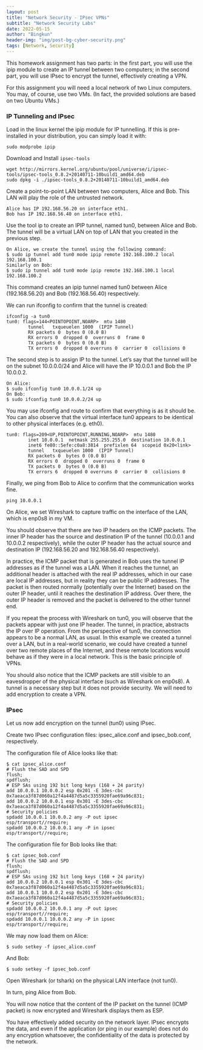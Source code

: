 ```yaml
---
layout: post
title: "Network Security - IPsec VPNs"
subtitle: "Network Security Labs"
date: 2022-05-15
author: "Bingkun"
header-img: "img/post-bg-cyber-security.png"
tags: [Network, Security]
---
```


This homework assignment has two parts: in the first part, you will use the ipip module to create an IP tunnel
between two computers; in the second part, you will use IPsec to encrypt the tunnel, effectively creating a VPN.

For this assignment you will need a local network of two Linux computers. You may, of course, use two VMs. (In
fact, the provided solutions are based on two Ubuntu VMs.)

### IP Tunneling and IPsec
Load in the linux kernel the ipip module for IP tunnelling. If this is pre-installed in your distribution, you can
simply load it with:
```
sudo modprobe ipip
```
Download and Install ``ipsec-tools``
```
wget http://mirrors.kernel.org/ubuntu/pool/universe/i/ipsec-tools/ipsec-tools_0.8.2+20140711-10build1_amd64.deb
sudo dpkg -i ./ipsec-tools_0.8.2+20140711-10build1_amd64.deb
```
Create a point-to-point LAN between two computers, Alice and Bob. This LAN will play the role of the untrusted
network.
```
Alice has IP 192.168.56.20 on interface eth1.
Bob has IP 192.168.56.40 on interface eth1.
```
Use the tool ip to create an IPIP tunnel, named tun0, between Alice and Bob.
The tunnel will be a virtual LAN on top of LAN that you created in the previous step.
```
On Alice, we create the tunnel using the following command:
$ sudo ip tunnel add tun0 mode ipip remote 192.168.100.2 local 192.168.100.1
Similarly on Bob:
$ sudo ip tunnel add tun0 mode ipip remote 192.168.100.1 local 192.168.100.2
```
This command creates an ipip tunnel named tun0 between Alice (192.168.56.20) and Bob (192.168.56.40)
respectively.

We can run ifconfig to confirm that the tunnel is created:
```
ifconfig -a tun0
tun0: flags=144<POINTOPOINT,NOARP>  mtu 1480
        tunnel   txqueuelen 1000  (IPIP Tunnel)
        RX packets 0  bytes 0 (0.0 B)
        RX errors 0  dropped 0  overruns 0  frame 0
        TX packets 0  bytes 0 (0.0 B)
        TX errors 0  dropped 0 overruns 0  carrier 0  collisions 0
```
The second step is to assign IP to the tunnel. Let’s say that the tunnel will be on the subnet 10.0.0.0/24
and Alice will have the IP 10.0.0.1 and Bob the IP 10.0.0.2.
```
On Alice:
$ sudo ifconfig tun0 10.0.0.1/24 up
On Bob:
$ sudo ifconfig tun0 10.0.0.2/24 up
```
You may use ifconfig and route to confirm that everything is as it should be. You can also observe that the
virtual interface tun0 appears to be identical to other physical interfaces (e.g. eth0).
```
tun0: flags=209<UP,POINTOPOINT,RUNNING,NOARP>  mtu 1480
        inet 10.0.0.1  netmask 255.255.255.0  destination 10.0.0.1
        inet6 fe80::5efe:c0a8:3814  prefixlen 64  scopeid 0x20<link>
        tunnel   txqueuelen 1000  (IPIP Tunnel)
        RX packets 0  bytes 0 (0.0 B)
        RX errors 0  dropped 0  overruns 0  frame 0
        TX packets 0  bytes 0 (0.0 B)
        TX errors 6  dropped 0 overruns 0  carrier 0  collisions 0
```
Finally, we ping from Bob to Alice to confirm that the communication works fine.
```
ping 10.0.0.1
```
On Alice, we set Wireshark to capture traffic on the interface of the LAN, which is enp0s8 in my VM.

You should observe that there are two IP headers on the ICMP packets. The inner IP header has the source
and destination IP of the tunnel (10.0.0.1 and 10.0.0.2 respectively), while the outer IP header has the
actual source and destination IP (192.168.56.20 and 192.168.56.40 respectively).

In practice, the ICMP packet that is generated in Bob uses the tunnel IP addresses as if the tunnel was a
LAN. When it reaches the tunnel, an additional header is attached with the real IP addresses, which in our
case are local IP addresses, but in reality they can be public IP addresses. The packet is then routed normally
(potentially over the Internet) based on the outer IP header, until it reaches the destination IP address. Over
there, the outer IP header is removed and the packet is delivered to the other tunnel end.

If you repeat the process with Wireshark on tun0, you will observe that the packets appear with just one
IP header. The tunnel, in practice, abstracts the IP over IP operation. From the perspective of tun0, the
connection appears to be a normal LAN, as usual. In this example we created a tunnel over a LAN, but in a
real-world scenario, we could have created a tunnel over two remote places of the Internet, and these remote
locations would behave as if they were in a local network. This is the basic principle of VPNs.

You should also notice that the ICMP packets are still visible to an eavesdropper of the physical interface
(such as Wireshark on enp0s8). A tunnel is a necessary step but it does not provide security. We will need to
add encryption to create a VPN.

### IPsec
Let us now add encryption on the tunnel (tun0) using IPsec.

Create two IPsec configuration files: ipsec_alice.conf and ipsec_bob.conf, respectively.

The configuration file of Alice looks like that:
```
$ cat ipsec_alice.conf
# Flush the SAD and SPD
flush;
spdflush;
# ESP SAs using 192 bit long keys (168 + 24 parity)
add 10.0.0.1 10.0.0.2 esp 0x201 -E 3des-cbc
0x7aeaca3f87d060a12f4a4487d5a5c3355920fae69a96c831;
add 10.0.0.2 10.0.0.1 esp 0x301 -E 3des-cbc
0x7aeaca3f87d060a12f4a4487d5a5c3355920fae69a96c831;
# Security policies
spdadd 10.0.0.1 10.0.0.2 any -P out ipsec
esp/transport//require;
spdadd 10.0.0.2 10.0.0.1 any -P in ipsec
esp/transport//require;
```
The configuration file for Bob looks like that:
```
$ cat ipsec_bob.conf
# Flush the SAD and SPD
flush;
spdflush;
# ESP SAs using 192 bit long keys (168 + 24 parity)
add 10.0.0.2 10.0.0.1 esp 0x301 -E 3des-cbc
0x7aeaca3f87d060a12f4a4487d5a5c3355920fae69a96c831;
add 10.0.0.1 10.0.0.2 esp 0x201 -E 3des-cbc
0x7aeaca3f87d060a12f4a4487d5a5c3355920fae69a96c831;
# Security policies
spdadd 10.0.0.2 10.0.0.1 any -P out ipsec
esp/transport//require;
spdadd 10.0.0.1 10.0.0.2 any -P in ipsec
esp/transport//require;
```
We may now load them on Alice:
```
$ sudo setkey -f ipsec_alice.conf
```
And Bob:
```
$ sudo setkey -f ipsec_bob.conf
```
Open Wireshark (or tshark) on the physical LAN interface (not tun0).

In turn, ping Alice from Bob.

You will now notice that the content of the IP packet on the tunnel (ICMP packet) is now encrypted and
Wireshark displays them as ESP.

You have effectively added security on the network layer. IPsec encrypts the data, and even if the application
(or ping in our example) does not do any encryption whatsoever, the confidentiality of the data is protected
by the network.

